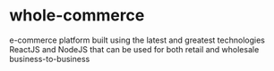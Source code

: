 # whole-commerce
e-commerce platform built using the latest and greatest technologies ReactJS and NodeJS that can be used for both retail and wholesale business-to-business
